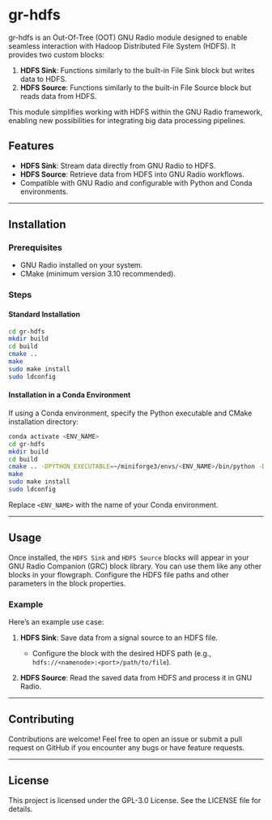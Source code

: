 # gr-hdfs

gr-hdfs is an Out-Of-Tree (OOT) GNU Radio module designed to enable seamless interaction with Hadoop Distributed File System (HDFS). It provides two custom blocks:

1. **HDFS Sink**: Functions similarly to the built-in File Sink block but writes data to HDFS.
2. **HDFS Source**: Functions similarly to the built-in File Source block but reads data from HDFS.

This module simplifies working with HDFS within the GNU Radio framework, enabling new possibilities for integrating big data processing pipelines.

## Features

- **HDFS Sink**: Stream data directly from GNU Radio to HDFS.
- **HDFS Source**: Retrieve data from HDFS into GNU Radio workflows.
- Compatible with GNU Radio and configurable with Python and Conda environments.

---

## Installation

### Prerequisites

- GNU Radio installed on your system.
- CMake (minimum version 3.10 recommended).

### Steps

#### Standard Installation

```bash
cd gr-hdfs
mkdir build
cd build
cmake ..
make
sudo make install
sudo ldconfig
```

#### Installation in a Conda Environment

If using a Conda environment, specify the Python executable and CMake installation directory:

```bash
conda activate <ENV_NAME>
cd gr-hdfs
mkdir build
cd build
cmake .. -DPYTHON_EXECUTABLE=~/miniforge3/envs/<ENV_NAME>/bin/python -DCMAKE_INSTALL_PREFIX=~/miniforge3/envs/<ENV_NAME>
make
sudo make install
sudo ldconfig
```

Replace `<ENV_NAME>` with the name of your Conda environment.

---

## Usage

Once installed, the `HDFS Sink` and `HDFS Source` blocks will appear in your GNU Radio Companion (GRC) block library. You can use them like any other blocks in your flowgraph. Configure the HDFS file paths and other parameters in the block properties.

### Example

Here’s an example use case:

1. **HDFS Sink**: Save data from a signal source to an HDFS file.

   - Configure the block with the desired HDFS path (e.g., `hdfs://<namenode>:<port>/path/to/file`).

2. **HDFS Source**: Read the saved data from HDFS and process it in GNU Radio.

---

## Contributing

Contributions are welcome! Feel free to open an issue or submit a pull request on GitHub if you encounter any bugs or have feature requests.

---

## License

This project is licensed under the GPL-3.0 License. See the LICENSE file for details.

